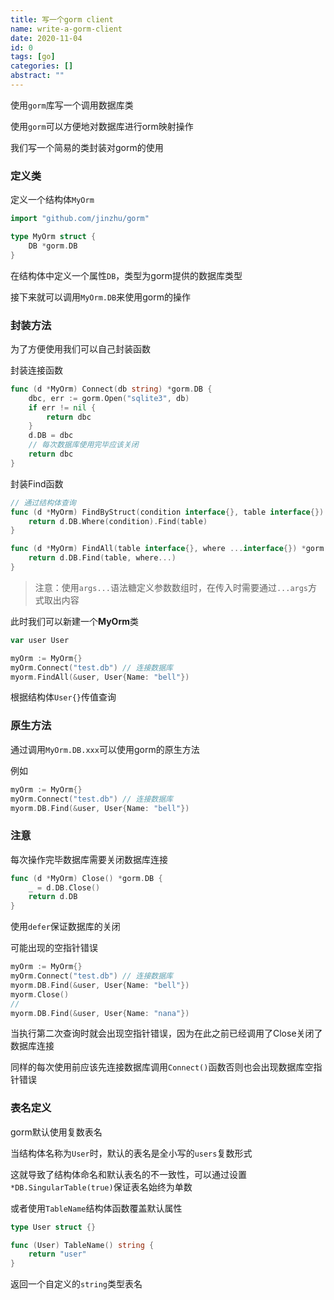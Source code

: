 ```yaml
---
title: 写一个gorm client
name: write-a-gorm-client
date: 2020-11-04
id: 0
tags: [go]
categories: []
abstract: ""
---
```



使用`gorm`库写一个调用数据库类

<!--more-->

使用`gorm`可以方便地对数据库进行orm映射操作

我们写一个简易的类封装对gorm的使用

### 定义类

定义一个结构体`MyOrm`

```go
import "github.com/jinzhu/gorm"

type MyOrm struct {
    DB *gorm.DB
}
```

在结构体中定义一个属性`DB`，类型为gorm提供的数据库类型

接下来就可以调用`MyOrm.DB`来使用gorm的操作

### 封装方法

为了方便使用我们可以自己封装函数

封装连接函数

```go
func (d *MyOrm) Connect(db string) *gorm.DB {
	dbc, err := gorm.Open("sqlite3", db)
	if err != nil {
		return dbc
	}
	d.DB = dbc
	// 每次数据库使用完毕应该关闭
	return dbc
}
```

封装Find函数

```go
// 通过结构体查询
func (d *MyOrm) FindByStruct(condition interface{}, table interface{}) *gorm.DB {
	return d.DB.Where(condition).Find(table)
}

func (d *MyOrm) FindAll(table interface{}, where ...interface{}) *gorm.DB {
	return d.DB.Find(table, where...)
}
```

> 注意：使用`args...`语法糖定义参数数组时，在传入时需要通过`...args`方式取出内容

此时我们可以新建一个**MyOrm**类

```go
var user User

myOrm := MyOrm{}
myOrm.Connect("test.db") // 连接数据库
myorm.FindAll(&user, User{Name: "bell"})
```

根据结构体`User{}`传值查询

### 原生方法

通过调用`MyOrm.DB.xxx`可以使用gorm的原生方法

例如

```go
myOrm := MyOrm{}
myOrm.Connect("test.db") // 连接数据库
myorm.DB.Find(&user, User{Name: "bell"})
```

### 注意

每次操作完毕数据库需要关闭数据库连接

```go
func (d *MyOrm) Close() *gorm.DB {
	_ = d.DB.Close()
	return d.DB
}
```

使用`defer`保证数据库的关闭

可能出现的空指针错误

```go
myOrm := MyOrm{}
myOrm.Connect("test.db") // 连接数据库
myorm.DB.Find(&user, User{Name: "bell"})
myorm.Close()
//
myorm.DB.Find(&user, User{Name: "nana"})
```

当执行第二次查询时就会出现空指针错误，因为在此之前已经调用了Close关闭了数据库连接

同样的每次使用前应该先连接数据库调用`Connect()`函数否则也会出现数据库空指针错误

### 表名定义

gorm默认使用复数表名

当结构体名称为`User`时，默认的表名是全小写的`users`复数形式

这就导致了结构体命名和默认表名的不一致性，可以通过设置`*DB.SingularTable(true)`保证表名始终为单数

或者使用`TableName`结构体函数覆盖默认属性

```go
type User struct {}

func (User) TableName() string {
    return "user"
}
```

返回一个自定义的`string`类型表名